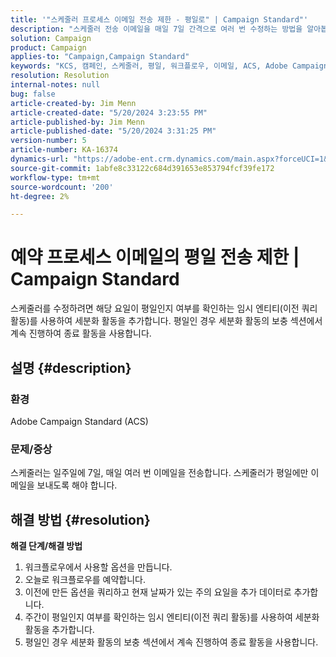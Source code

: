 ```yaml
---
title: '"스케줄러 프로세스 이메일 전송 제한 - 평일로" | Campaign Standard"'
description: "스케줄러 전송 이메일을 매일 7일 간격으로 여러 번 수정하는 방법을 알아봅니다."
solution: Campaign
product: Campaign
applies-to: "Campaign,Campaign Standard"
keywords: "KCS, 캠페인, 스케줄러, 평일, 워크플로우, 이메일, ACS, Adobe Campaign Standard, 문제 해결"
resolution: Resolution
internal-notes: null
bug: false
article-created-by: Jim Menn
article-created-date: "5/20/2024 3:23:55 PM"
article-published-by: Jim Menn
article-published-date: "5/20/2024 3:31:25 PM"
version-number: 5
article-number: KA-16374
dynamics-url: "https://adobe-ent.crm.dynamics.com/main.aspx?forceUCI=1&pagetype=entityrecord&etn=knowledgearticle&id=508fa9f5-bc16-ef11-9f8a-6045bd006268"
source-git-commit: 1abfe8c33122c684d391653e853794fcf39fe172
workflow-type: tm+mt
source-wordcount: '200'
ht-degree: 2%

---
```


# 예약 프로세스 이메일의 평일 전송 제한 | Campaign Standard


스케줄러를 수정하려면 해당 요일이 평일인지 여부를 확인하는 임시 엔티티(이전 쿼리 활동)를 사용하여 세분화 활동을 추가합니다. 평일인 경우 세분화 활동의 보충 섹션에서 계속 진행하여 종료 활동을 사용합니다.

## 설명 {#description}


### <b>환경</b>

Adobe Campaign Standard (ACS)



### <b>문제/증상</b>

스케줄러는 일주일에 7일, 매일 여러 번 이메일을 전송합니다. 스케줄러가 평일에만 이메일을 보내도록 해야 합니다.


## 해결 방법 {#resolution}

<b>해결 단계/해결 방법</b>
1. 워크플로우에서 사용할 옵션을 만듭니다.
2. 오늘로 워크플로우를 예약합니다.
3. 이전에 만든 옵션을 쿼리하고 현재 날짜가 있는 주의 요일을 추가 데이터로 추가합니다.
4. 주간이 평일인지 여부를 확인하는 임시 엔티티(이전 쿼리 활동)를 사용하여 세분화 활동을 추가합니다.
5. 평일인 경우 세분화 활동의 보충 섹션에서 계속 진행하여 종료 활동을 사용합니다.





